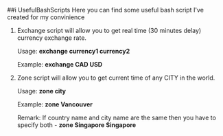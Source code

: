 ##i UsefulBashScripts
Here you can find some useful bash script I've created for my convinience

1. Exchange script will allow you to get real time (30 minutes delay) currency exchange rate.

	Usage: **exchange currency1 currency2**

	Example: **exchange CAD USD**

2. Zone script will allow you to get current time of any CITY in the world.

	Usage: **zone city**

	Example: **zone Vancouver**

	Remark: If country name and city name are the same then you have to specify both - **zone Singapore Singapore** 
